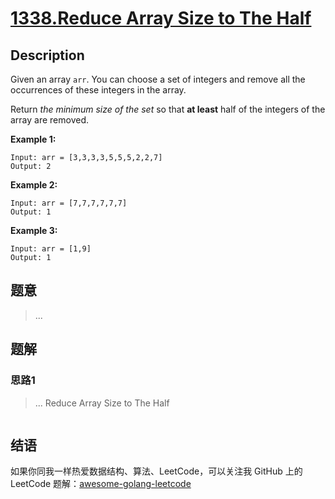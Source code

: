 # [1338.Reduce Array Size to The Half][title]

## Description

Given an array `arr`. You can choose a set of integers and remove all the occurrences of these integers in the array.

Return _the minimum size of the set_ so that **at least** half of the integers of the array are removed.

**Example 1:**

```
Input: arr = [3,3,3,3,5,5,5,2,2,7]
Output: 2
```

**Example 2:**

```
Input: arr = [7,7,7,7,7,7]
Output: 1
```

**Example 3:**

```
Input: arr = [1,9]
Output: 1
```

## 题意
> ...

## 题解

### 思路1
> ...
Reduce Array Size to The Half
```go
```


## 结语

如果你同我一样热爱数据结构、算法、LeetCode，可以关注我 GitHub 上的 LeetCode 题解：[awesome-golang-leetcode][me]

[title]: https://leetcode.com/problems/reduce-array-size-to-the-half/
[me]: https://github.com/kylesliu/awesome-golang-algorithm
